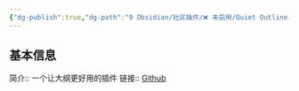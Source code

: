 ```yaml
---
{"dg-publish":true,"dg-path":"9 Obsidian/社区插件/❌ 未启用/Quiet Outline.md","permalink":"/9 Obsidian/社区插件/❌ 未启用/Quiet Outline/","created":"2025-07-31","updated":"2025-07-31"}
---
```



## 基本信息

简介:: 一个让大纲更好用的插件
链接:: [Github](https://github.com/guopenghui/obsidian-quiet-outline)